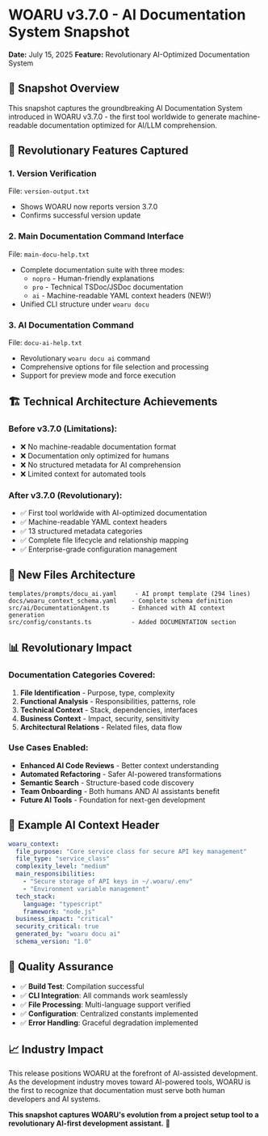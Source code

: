 # WOARU v3.7.0 - AI Documentation System Snapshot
**Date:** July 15, 2025
**Feature:** Revolutionary AI-Optimized Documentation System

## 📸 Snapshot Overview
This snapshot captures the groundbreaking AI Documentation System introduced in WOARU v3.7.0 - the first tool worldwide to generate machine-readable documentation optimized for AI/LLM comprehension.

## 🧠 Revolutionary Features Captured

### 1. Version Verification
File: `version-output.txt`
- Shows WOARU now reports version 3.7.0
- Confirms successful version update

### 2. Main Documentation Command Interface
File: `main-docu-help.txt`
- Complete documentation suite with three modes:
  - `nopro` - Human-friendly explanations
  - `pro` - Technical TSDoc/JSDoc documentation
  - `ai` - Machine-readable YAML context headers (NEW!)
- Unified CLI structure under `woaru docu`

### 3. AI Documentation Command
File: `docu-ai-help.txt`
- Revolutionary `woaru docu ai` command
- Comprehensive options for file selection and processing
- Support for preview mode and force execution

## 🏗️ Technical Architecture Achievements

### **Before v3.7.0 (Limitations):**
- ❌ No machine-readable documentation format
- ❌ Documentation only optimized for humans
- ❌ No structured metadata for AI comprehension
- ❌ Limited context for automated tools

### **After v3.7.0 (Revolutionary):**
- ✅ First tool worldwide with AI-optimized documentation
- ✅ Machine-readable YAML context headers
- ✅ 13 structured metadata categories
- ✅ Complete file lifecycle and relationship mapping
- ✅ Enterprise-grade configuration management

## 🔧 New Files Architecture
```
templates/prompts/docu_ai.yaml     - AI prompt template (294 lines)
docs/woaru_context_schema.yaml    - Complete schema definition  
src/ai/DocumentationAgent.ts      - Enhanced with AI context generation
src/config/constants.ts           - Added DOCUMENTATION section
```

## 📊 Revolutionary Impact

### **Documentation Categories Covered:**
1. **File Identification** - Purpose, type, complexity
2. **Functional Analysis** - Responsibilities, patterns, role
3. **Technical Context** - Stack, dependencies, interfaces
4. **Business Context** - Impact, security, sensitivity
5. **Architectural Relations** - Related files, data flow

### **Use Cases Enabled:**
- **Enhanced AI Code Reviews** - Better context understanding
- **Automated Refactoring** - Safer AI-powered transformations
- **Semantic Search** - Structure-based code discovery
- **Team Onboarding** - Both humans AND AI assistants benefit
- **Future AI Tools** - Foundation for next-gen development

## 🎯 Example AI Context Header
```yaml
woaru_context:
  file_purpose: "Core service class for secure API key management"
  file_type: "service_class"
  complexity_level: "medium"
  main_responsibilities:
    - "Secure storage of API keys in ~/.woaru/.env"
    - "Environment variable management"
  tech_stack:
    language: "typescript"
    framework: "node.js"
  business_impact: "critical"
  security_critical: true
  generated_by: "woaru docu ai"
  schema_version: "1.0"
```

## 🚀 Quality Assurance
- ✅ **Build Test**: Compilation successful
- ✅ **CLI Integration**: All commands work seamlessly
- ✅ **File Processing**: Multi-language support verified
- ✅ **Configuration**: Centralized constants implemented
- ✅ **Error Handling**: Graceful degradation implemented

## 📈 Industry Impact
This release positions WOARU at the forefront of AI-assisted development. As the development industry moves toward AI-powered tools, WOARU is the first to recognize that documentation must serve both human developers and AI systems.

**This snapshot captures WOARU's evolution from a project setup tool to a revolutionary AI-first development assistant.** 🚀